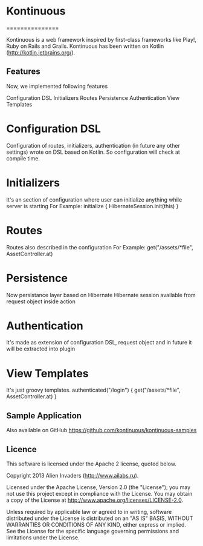 # Kontinuous
===============

Kontinuous is a web framework inspired by first-class frameworks like Play!, Ruby on Rails and Grails.
Kontinuous has been written on Kotlin (http://kotlin.jetbrains.org/).

## Features

Now, we implemented following features

Configuration DSL
Initializers
Routes
Persistence
Authentication
View Templates

# Configuration DSL
Configuration of routes, initializers, authentication (in future any other settings) wrote on DSL based on Kotlin. So configuration will check at compile time.

# Initializers
It's an section of configuration where user can initialize anything while server is starting
For Example:
initialize {
            HibernateSession.init(this)
        }

# Routes
Routes also described in the configuration
For Example:
 get("/assets/*file", AssetController.at)

# Persistence
Now persistance layer based on Hibernate
Hibernate session available from request object inside action

# Authentication
It's made as extension of configuration DSL, request object and in future it will be extracted into plugin

# View Templates
It's just groovy templates.
        authenticated("/login") {
            get("/assets/*file", AssetController.at)
        }


## Sample Application
Also available on GitHub https://github.com/kontinuous/kontinuous-samples

## Licence

This software is licensed under the Apache 2 license, quoted below.

Copyright 2013 Alien Invaders (http://www.ailabs.ru).

Licensed under the Apache License, Version 2.0 (the "License"); you may not use this project except in compliance with the License. You may obtain a copy of the License at http://www.apache.org/licenses/LICENSE-2.0.

Unless required by applicable law or agreed to in writing, software distributed under the License is distributed on an "AS IS" BASIS, WITHOUT WARRANTIES OR CONDITIONS OF ANY KIND, either express or implied. See the License for the specific language governing permissions and limitations under the License.
